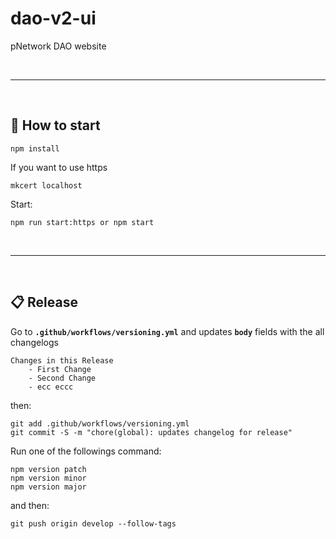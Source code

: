 # dao-v2-ui

pNetwork DAO website

&nbsp;

***

&nbsp;

## :rocket: How to start

```
npm install
```

If you want to use https

```
mkcert localhost
```


Start:

```
npm run start:https or npm start
```

&nbsp;

***

&nbsp;



## :clipboard: Release


Go to __`.github/workflows/versioning.yml`__ and updates __`body`__ fields with the all changelogs

```
Changes in this Release
    - First Change
    - Second Change
    - ecc eccc
```

then:

```
git add .github/workflows/versioning.yml
git commit -S -m "chore(global): updates changelog for release"
```


Run one of the followings command:

```
npm version patch
npm version minor
npm version major
```

and then:

```
git push origin develop --follow-tags
```